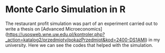 # Monte Carlo Simulation in R

The restaurant profit simulation was part of an experiment carried out to write a thesis on [Advanced Microeconomics] (https://usosweb.wne.uw.edu.pl/kontroler.php?_action=katalog2/przedmioty/pokazPrzedmiot&kod=2400-DS1AMI) in my university. 
Here we can see the codes that helped with the simulation.
